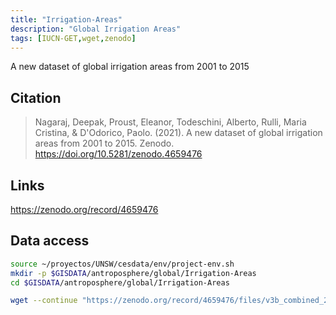 ```yaml
---
title: "Irrigation-Areas"
description: "Global Irrigation Areas"
tags: [IUCN-GET,wget,zenodo]
---
```


A new dataset of global irrigation areas from 2001 to 2015

## Citation

> Nagaraj, Deepak, Proust, Eleanor, Todeschini, Alberto, Rulli, Maria Cristina, & D'Odorico, Paolo. (2021). A new dataset of global irrigation areas from 2001 to 2015. Zenodo. https://doi.org/10.5281/zenodo.4659476

## Links
https://zenodo.org/record/4659476

## Data access
```sh
source ~/proyectos/UNSW/cesdata/env/project-env.sh
mkdir -p $GISDATA/antroposphere/global/Irrigation-Areas
cd $GISDATA/antroposphere/global/Irrigation-Areas

wget --continue "https://zenodo.org/record/4659476/files/v3b_combined_2015.tif?download=1" --output-document v3b_combined_2015.tif
```
